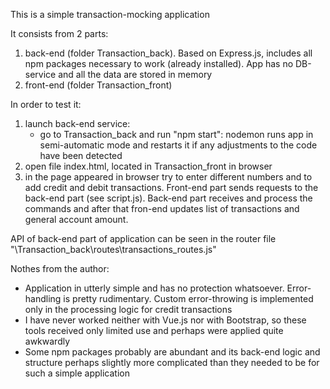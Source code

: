 
This is a simple transaction-mocking application

It consists from 2 parts:
1) back-end (folder Transaction_back). Based on Express.js, includes all npm packages necessary to work (already installed). App has no DB-service and all the data are stored in memory
2) front-end (folder Transaction_front)

In order to test it:

1) launch back-end service:
    - go to Transaction_back and run "npm start": nodemon runs app in semi-automatic mode and restarts it if any adjustments to the code have been detected
2) open file index.html, located in Transaction_front in browser
3) in the page appeared in browser try to enter different numbers and to add credit and debit transactions. Front-end part sends requests to the back-end part (see script.js). Back-end part receives and process the commands and after that fron-end updates list of transactions and general account amount. 

API of back-end part of application can be seen in the router file "\Transaction_back\routes\transactions_routes.js"



Nothes from the author:

- Application in utterly simple and has no protection whatsoever. Error-handling is pretty rudimentary. Custom error-throwing is implemented only in the processing logic for credit transactions
- I have never worked neither with Vue.js nor with Bootstrap, so these tools received only limited use and perhaps were applied quite awkwardly
- Some npm packages probably are abundant and its back-end logic and structure perhaps slightly more complicated than they needed to be for such a simple application